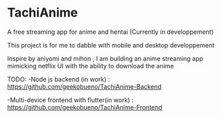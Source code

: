 # TachiAnime
A free streaming app for anime and hentai (Currently in developpement)

This project is for me to dabble with mobile and desktop developpement 

Inspire by aniyomi and mihon , I am building an anime streaming app mimicking netflix UI with the ability to download the anime

TODO:
-Node js backend (in work) : https://github.com/geekobueno/TachiAnime-Backend


-Multi-device frontend with flutter(in work) : https://github.com/geekobueno/TachiAnime-Frontend
